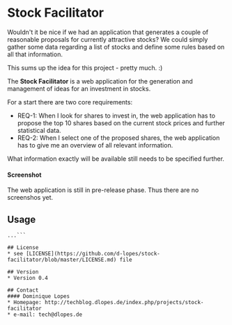 Stock Facilitator
======
Wouldn't it be nice if we had an application that generates a couple of reasonable proposals for currently attractive stocks?
We could simply gather some data regarding a list of stocks and define some rules based on all that information.

This sums up the idea for this project - pretty much. :)

The **Stock Facilitator** is a web application for the generation and management of ideas for an investment in stocks. 

For a start there are two core requirements:

- REQ-1: When I look for shares to invest in, the web application has to propose the top 10 shares based on the current stock prices and further statistical data.
- REQ-2: When I select one of the proposed shares, the web application has to give me an overview of all relevant information. 

What information exactly will be available still needs to be specified further.

#### Screenshot
The web application is still in pre-release phase. Thus there are no screenshos yet.

## Usage
```$ git clone https://github.com/d-lopes/stock-facilitator.git
...```

## License 
* see [LICENSE](https://github.com/d-lopes/stock-facilitator/blob/master/LICENSE.md) file

## Version 
* Version 0.4

## Contact
#### Dominique Lopes
* Homepage: http://techblog.dlopes.de/index.php/projects/stock-facilitator
* e-mail: tech@dlopes.de
